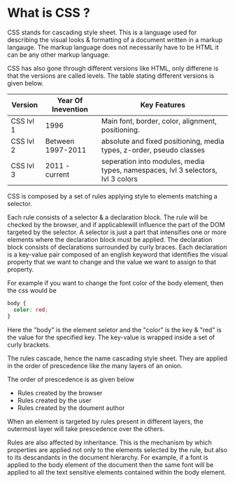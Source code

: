 # What is CSS ?

CSS stands for cascading style sheet. This is a language used for describing the visual looks & formatting of a document written in a markup langauge. The markup language does not necessarily have to be HTML it can be any other markup language.

CSS has also gone through different versions like HTML, only differene is that the versions are called levels. The table stating different versions is given below.

<table>
  <thead>
    <tr>
      <th>Version</th>
      <th>Year Of Inevention</th>
      <th>Key Features</th>
    </tr>
  </thead>
  <tbody>
    <tr>
      <td>CSS lvl 1</td>
      <td>1996</td>
      <td>Main font, border, color, alignment, positioning.</td>
    </tr>
    <tr>
      <td>CSS lvl 2</td>
      <td>Between 1997-2011</td>
      <td>
        absolute and fixed positioning, media types, z-order, pseudo classes
      </td>
    </tr>
    <tr>
      <td>CSS lvl 3</td>
      <td>2011 - current</td>
      <td>
        seperation into modules, media types, namespaces, lvl 3 selectors, lvl 3
        colors
      </td>
    </tr>
  </tbody>
</table>

CSS is composed by a set of rules applying style to elements matching a selector.

Each rule consists of a selector & a declaration block. The rule will be checked by the browser, and if applicablewill influence the part of the DOM targeted by the selector.
A selector is just a part that intensifies one or more elements where the declaration block must be applied. The declaration block consists of declarations surrounded by curly braces. Each declaration is a key-value pair composed of an english keyword that identifies the visual property that we want to change and the value we want to assign to that property.

For example if you want to change the font color of the body element, then the css would be

```css
body {
  color: red;
}
```

Here the "body" is the element seletor and the "color" is the key & "red" is the value for the specified key. The key-value is wrapped inside a set of curly brackets.

The rules cascade, hence the name cascading style sheet. They are applied in the order of prescedence like the many layers of an onion.

The order of prescedence is as given below

- Rules created by the browser
- Rules created by the user
- Rules created by the doument author

When an element is targeted by rules present in different layers, the outermost layer will take prescedence over the others.

Rules are also affected by inheritance. This is the mechanism by which properties are applied not only to the elements selected by the rule, but also to its descandants in the document hierarchy.
For example, if a font is applied to the body element of the document then the same font will be applied to all the text sensitive elements contained within the body element.

